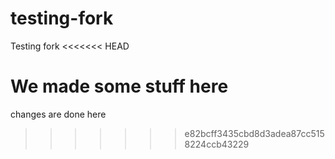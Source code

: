 # testing-fork

Testing fork
<<<<<<< HEAD

We made some stuff here
=======
changes are done here
>>>>>>> e82bcff3435cbd8d3adea87cc5158224ccb43229
